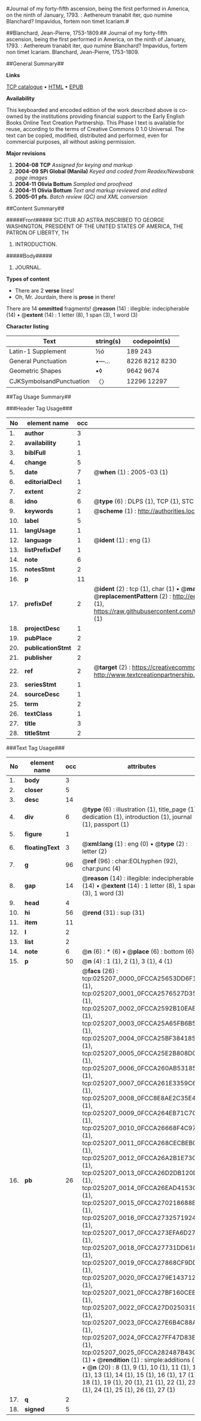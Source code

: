 #Journal of my forty-fifth ascension, being the first performed in America, on the ninth of January, 1793. : Aethereum tranabit iter, quo numine Blanchard? Impavidus, fortem non timet Icariam.#

##Blanchard, Jean-Pierre, 1753-1809.##
Journal of my forty-fifth ascension, being the first performed in America, on the ninth of January, 1793. : Aethereum tranabit iter, quo numine Blanchard? Impavidus, fortem non timet Icariam.
Blanchard, Jean-Pierre, 1753-1809.

##General Summary##

**Links**

[TCP catalogue](http://www.ota.ox.ac.uk/tcp/)  • 
[HTML](http://tei.it.ox.ac.uk/tcp/Texts-HTML/free/N19/N19357.html)  • 
[EPUB](http://tei.it.ox.ac.uk/tcp/Texts-EPUB/free/N19/N19357.epub)

**Availability**

This keyboarded and encoded edition of the
	       work described above is co-owned by the institutions
	       providing financial support to the Early English Books
	       Online Text Creation Partnership. This Phase I text is
	       available for reuse, according to the terms of Creative
	       Commons 0 1.0 Universal. The text can be copied,
	       modified, distributed and performed, even for
	       commercial purposes, all without asking permission.

**Major revisions**

1. __2004-08__ __TCP__ *Assigned for keying and markup*
1. __2004-09__ __SPi Global (Manila)__ *Keyed and coded from Readex/Newsbank page images*
1. __2004-11__ __Olivia Bottum__ *Sampled and proofread*
1. __2004-11__ __Olivia Bottum__ *Text and markup reviewed and edited*
1. __2005-01__ __pfs.__ *Batch review (QC) and XML conversion*

##Content Summary##

#####Front#####
SIC ITUR AD ASTRA.INSCRIBED TO GEORGE WASHINGTON, PRESIDENT OF THE UNITED STATES OF AMERICA, THE PATRON OF LIBERTY, TH
1. INTRODUCTION.

#####Body#####

1. JOURNAL.

**Types of content**

  * There are 2 **verse** lines!
  * Oh, Mr. Jourdain, there is **prose** in there!

There are 14 **ommitted** fragments! 
 @__reason__ (14) : illegible: indecipherable (14)  •  @__extent__ (14) : 1 letter (8), 1 span (3), 1 word (3)

**Character listing**


|Text|string(s)|codepoint(s)|
|---|---|---|
|Latin-1 Supplement|½ó|189 243|
|General Punctuation|•—…|8226 8212 8230|
|Geometric Shapes|▪◊|9642 9674|
|CJKSymbolsandPunctuation|〈〉|12296 12297|

##Tag Usage Summary##

###Header Tag Usage###

|No|element name|occ|attributes|
|---|---|---|---|
|1.|__author__|3||
|2.|__availability__|1||
|3.|__biblFull__|1||
|4.|__change__|5||
|5.|__date__|7| @__when__ (1) : 2005-03 (1)|
|6.|__editorialDecl__|1||
|7.|__extent__|2||
|8.|__idno__|6| @__type__ (6) : DLPS (1), TCP (1), STC (1), NOTIS (1), IMAGE-SET (1), EVANS-CITATION (1)|
|9.|__keywords__|1| @__scheme__ (1) : http://authorities.loc.gov/ (1)|
|10.|__label__|5||
|11.|__langUsage__|1||
|12.|__language__|1| @__ident__ (1) : eng (1)|
|13.|__listPrefixDef__|1||
|14.|__note__|6||
|15.|__notesStmt__|2||
|16.|__p__|11||
|17.|__prefixDef__|2| @__ident__ (2) : tcp (1), char (1)  •  @__matchPattern__ (2) : ([0-9\-]+):([0-9IVX]+) (1), (.+) (1)  •  @__replacementPattern__ (2) : http://eebo.chadwyck.com/downloadtiff?vid=$1&page=$2 (1), https://raw.githubusercontent.com/textcreationpartnership/Texts/master/tcpchars.xml#$1 (1)|
|18.|__projectDesc__|1||
|19.|__pubPlace__|2||
|20.|__publicationStmt__|2||
|21.|__publisher__|2||
|22.|__ref__|2| @__target__ (2) : https://creativecommons.org/publicdomain/zero/1.0/ (1), http://www.textcreationpartnership.org/docs/. (1)|
|23.|__seriesStmt__|1||
|24.|__sourceDesc__|1||
|25.|__term__|2||
|26.|__textClass__|1||
|27.|__title__|3||
|28.|__titleStmt__|2||


###Text Tag Usage###

|No|element name|occ|attributes|
|---|---|---|---|
|1.|__body__|3||
|2.|__closer__|5||
|3.|__desc__|14||
|4.|__div__|6| @__type__ (6) : illustration (1), title_page (1), dedication (1), introduction (1), journal (1), passport (1)|
|5.|__figure__|1||
|6.|__floatingText__|3| @__xml:lang__ (1) : eng (0)  •  @__type__ (2) : letter (2)|
|7.|__g__|96| @__ref__ (96) : char:EOLhyphen (92), char:punc (4)|
|8.|__gap__|14| @__reason__ (14) : illegible: indecipherable (14)  •  @__extent__ (14) : 1 letter (8), 1 span (3), 1 word (3)|
|9.|__head__|4||
|10.|__hi__|56| @__rend__ (31) : sup (31)|
|11.|__item__|11||
|12.|__l__|2||
|13.|__list__|2||
|14.|__note__|6| @__n__ (6) : * (6)  •  @__place__ (6) : bottom (6)|
|15.|__p__|50| @__n__ (4) : 1 (1), 2 (1), 3 (1), 4 (1)|
|16.|__pb__|26| @__facs__ (26) : tcp:025207_0000_0FCCA25653DD6F18 (1), tcp:025207_0001_0FCCA2576527D358 (1), tcp:025207_0002_0FCCA2592B10EAE8 (1), tcp:025207_0003_0FCCA25A65FB6B50 (1), tcp:025207_0004_0FCCA25BF3841858 (1), tcp:025207_0005_0FCCA25E2B808D08 (1), tcp:025207_0006_0FCCA260AB531850 (1), tcp:025207_0007_0FCCA261E3359C60 (1), tcp:025207_0008_0FCC8E8AE2C35E48 (1), tcp:025207_0009_0FCCA264EB71C7C8 (1), tcp:025207_0010_0FCCA26668F4C978 (1), tcp:025207_0011_0FCCA268CECBEB08 (1), tcp:025207_0012_0FCCA26A2B1E73C0 (1), tcp:025207_0013_0FCCA26D2DB120D8 (1), tcp:025207_0014_0FCCA26EAD4153C0 (1), tcp:025207_0015_0FCCA270218688E8 (1), tcp:025207_0016_0FCCA27325719240 (1), tcp:025207_0017_0FCCA273EFA6D270 (1), tcp:025207_0018_0FCCA27731DD6180 (1), tcp:025207_0019_0FCCA27868CF9DD8 (1), tcp:025207_0020_0FCCA279E1437120 (1), tcp:025207_0021_0FCCA27BF160CEE0 (1), tcp:025207_0022_0FCCA27D02503190 (1), tcp:025207_0023_0FCCA27E6B4C88A0 (1), tcp:025207_0024_0FCCA27FF47D83E8 (1), tcp:025207_0025_0FCCA282487B43C0 (1)  •  @__rendition__ (1) : simple:additions (1)  •  @__n__ (20) : 8 (1), 9 (1), 10 (1), 11 (1), 12 (1), 13 (1), 14 (1), 15 (1), 16 (1), 17 (1), 18 (1), 19 (1), 20 (1), 21 (1), 22 (1), 23 (1), 24 (1), 25 (1), 26 (1), 27 (1)|
|17.|__q__|2||
|18.|__signed__|5||
